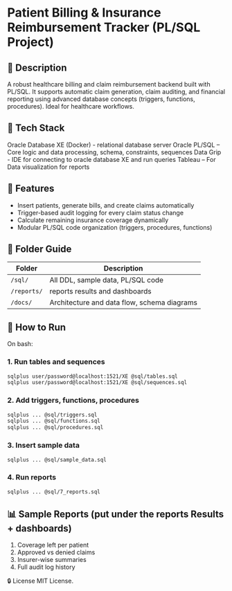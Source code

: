 # Patient Billing & Insurance Reimbursement Tracker (PL/SQL Project)

## 📄 Description
A robust healthcare billing and claim reimbursement backend built with PL/SQL. It supports automatic claim generation, claim auditing, and financial reporting using advanced database concepts (triggers, functions, procedures). Ideal for healthcare workflows.

## 🔧 Tech Stack
Oracle Database XE (Docker) - relational database server
Oracle PL/SQL – Core logic and data processing, schema, constraints, sequences
Data Grip - IDE for connecting to oracle database XE and run queries
Tableau – For Data visualization for reports

## 🧠 Features
- Insert patients, generate bills, and create claims automatically
- Trigger-based audit logging for every claim status change
- Calculate remaining insurance coverage dynamically
- Modular PL/SQL code organization (triggers, procedures, functions)

## 📂 Folder Guide

| Folder         | Description                                |
|----------------|--------------------------------------------|
| `/sql/`        | All DDL, sample data, PL/SQL code          |
| `/reports/`    | reports results and dashboards     |
| `/docs/`       | Architecture and data flow, schema diagrams        |

## 🧪 How to Run
On bash:
### 1. Run tables and sequences
```bash
sqlplus user/password@localhost:1521/XE @sql/tables.sql
sqlplus user/password@localhost:1521/XE @sql/sequences.sql
```

### 2. Add triggers, functions, procedures
```bash
sqlplus ... @sql/triggers.sql
sqlplus ... @sql/functions.sql
sqlplus ... @sql/procedures.sql
```

### 3. Insert sample data
```bash
sqlplus ... @sql/sample_data.sql
```

### 4. Run reports
```bash
sqlplus ... @sql/7_reports.sql
```

## 📊 Sample Reports (put under the reports Results + dashboards)
1. Coverage left per patient
2. Approved vs denied claims
3. Insurer-wise summaries
4. Full audit log history

🔒 License
MIT License.
